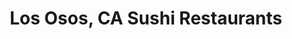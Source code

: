 ---
layout: city
title: Los Osos, CA Sushi Restaurants
permalink: /california/los-osos/
stateAbbr: CA
stateName: California
cityName: Los Osos

---